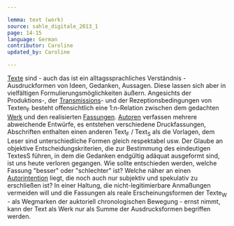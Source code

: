 ```yaml
---

lemma: text (work)
source: sahle_digitale_2013_1
page: 14-15
language: German
contributor: Caroline
updated_by: Caroline

---
```


[Texte](text.html) sind - auch das ist ein alltagssprachliches Verständnis - Ausdruckformen von Ideen, Gedanken, Aussagen. Diese lassen sich aber in vielfältigen Formulierungsmöglichkeiten äußern. Angesichts der Produktions-, der [Transmissions](textualTransmission.html)- und der Rezeptionsbedingungen von Texten<sub>F</sub> besteht offensichtlich eine 1:n-Relation zwischen dem gedachten [Werk](work.html) und den realisierten [Fassungen](version.html). [Autoren](author.html) verfassen mehrere abweichende Entwürfe, es entstehen verschiedene Druckfassungen, Abschriften enthalten einen anderen Text<sub>F</sub> / Text<sub>S</sub> als die Vorlagen, dem Leser sind unterschiedliche Formen gleich respektabel usw. Der Glaube an objektive Entscheidungskriterien, die zur Bestimmung des eindeutigen TextesS führen, in dem die Gedanken endgültig adäquat ausgeformt sind, ist uns heute verloren gegangen. Wie sollte entschieden werden, welche Fassung "besser" oder "schlechter" ist? Welche näher an einen [Autorintention](intentionality.html) liegt, die noch auch nur subjektiv und spekulativ zu erschließen ist? In einer Haltung, die nicht-legitimierbare Anmaßungen vermeiden will und die Fassungen als reale Erscheinungsformen der Texte<sub>W</sub> - als Wegmarken der auktoriell chronologischen Bewegung - ernst nimmt, kann der Text als Werk nur als Summe der Ausdrucksformen begriffen werden.
